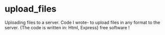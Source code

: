 # upload_files
Uploading files to a server.
Code I wrote- 
to upload files in any format to the server.
{The code is written in: Html, Express} 
free software !
